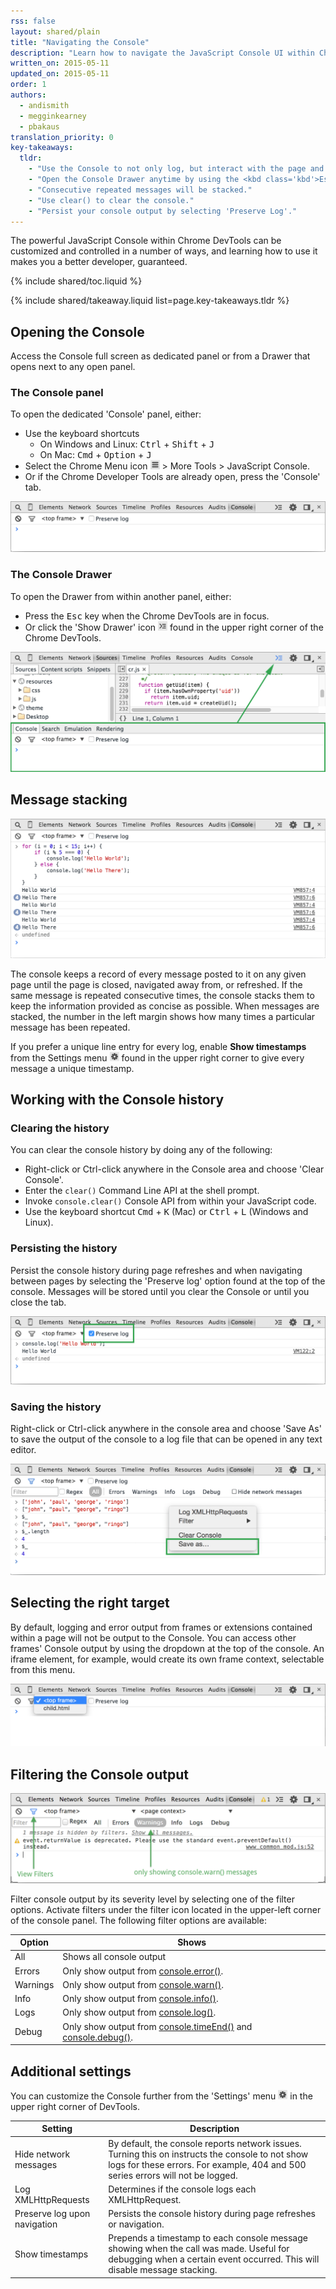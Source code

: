 ```yaml
---
rss: false
layout: shared/plain
title: "Navigating the Console"
description: "Learn how to navigate the JavaScript Console UI within Chrome DevTools."
written_on: 2015-05-11
updated_on: 2015-05-11
order: 1
authors:
  - andismith
  - megginkearney
  - pbakaus
translation_priority: 0
key-takeaways:
  tldr:
    - "Use the Console to not only log, but interact with the page and execute JavaScript."
    - "Open the Console Drawer anytime by using the <kbd class='kbd'>Esc</kbd> key shortcut."
    - "Consecutive repeated messages will be stacked."
    - "Use clear() to clear the console."
    - "Persist your console output by selecting 'Preserve Log'."
---
```

<p class="intro">
  The powerful JavaScript Console within Chrome DevTools can be customized and controlled in a number of ways, and learning how to use it makes you a better developer, guaranteed.
</p>

{% include shared/toc.liquid %}

{% include shared/takeaway.liquid list=page.key-takeaways.tldr %}

## Opening the Console

Access the Console full screen as dedicated panel or from a Drawer that opens next to any open panel.

### The Console panel

To open the dedicated 'Console' panel, either:

* Use the keyboard shortcuts
  * On Windows and Linux: <kbd class="kbd">Ctrl</kbd> + <kbd class="kbd">Shift</kbd> + <kbd class="kbd">J</kbd>
  * On Mac: <kbd class="kbd">Cmd</kbd> + <kbd class="kbd">Option</kbd> + <kbd class="kbd">J</kbd>
* Select the Chrome Menu icon <img src="images/menu.gif" alt="menu" style="display:inline-block;margin:0;width:15px" /> > More Tools > JavaScript Console.
* Or if the Chrome Developer Tools are already open, press the 'Console' tab.

![The Console Panel](images/console-panel.png)

### The Console Drawer

To open the Drawer from within another panel, either:

* Press the <kbd class="kbd">Esc</kbd> key when the Chrome DevTools are in focus.
* Or click the 'Show Drawer' icon <img src="images/drawer.gif" alt="drawer" style="display:inline-block;margin:0;width:15px" /> found in the upper right corner of the Chrome DevTools.

![The Console Drawer while on the 'Sources' panel](images/console-drawer.png)

## Message stacking

![Example of messages stacking within the console](images/message-stacking.png)

The console keeps a record of every message posted to it on any given page until the page is closed, navigated away from, or refreshed. If the same message is repeated consecutive times, the console stacks them to keep the information provided as concise as possible. When messages are stacked, the number in the left margin shows how many times a particular message has been repeated.

If you prefer a unique line entry for every log, enable **Show timestamps** from the Settings menu  <img src="images/settings.gif" alt="settings" style="display:inline-block;margin:0;width:15px" /> found in the upper right corner to give every message a unique timestamp.

## Working with the Console history

### Clearing the history

You can clear the console history by doing any of the following:

* Right-click or Ctrl-click anywhere in the Console area and choose 'Clear Console'.
* Enter the `clear()` Command Line API at the shell prompt.
* Invoke `console.clear()` Console API from within your JavaScript code.
* Use the keyboard shortcut <kbd class="kbd">Cmd</kbd> + <kbd class="kbd">K</kbd> (Mac) or <kbd class="kbd">Ctrl</kbd> + <kbd class="kbd">L</kbd> (Windows and Linux).

### Persisting the history

Persist the console history during page refreshes and when navigating between pages by selecting the 'Preserve log' option found at the top of the console. Messages will be stored until you clear the Console or until you close the tab.

![Example of preserve log activated](images/preserve-log.png)

### Saving the history

Right-click or Ctrl-click anywhere in the console area and choose 'Save As' to save the output of the console to a log file that can be opened in any text editor.

![Example of preserve log activated](images/console-save-as.png)

## Selecting the right target

By default, logging and error output from frames or extensions contained within a page will not be output to the Console. You can access other frames' Console output by using the dropdown at the top of the console. An iframe element, for example, would create its own frame context, selectable from this menu.

![Example of frame selection](images/frame-selection.png)

## Filtering the Console output

![Filtering errors](images/console-write-filter-errors.png)

Filter console output by its severity level by selecting one of the filter options.
Activate filters under the filter icon located in the upper-left corner of the console panel.
The following filter options are available:

<table class="table-3">
  <thead>
     <tr>
      <th>Option</th>
      <th>Shows</th>
    </tr>   
  </thead>
  <tbody>
  <tr>
    <td>All</td>
    <td>Shows all console output</td>
  </tr>
  <tr>
    <td>Errors</td>
    <td>Only show output from <a href="/web/tools/javascript/console/console-reference#consoleerrorobject--object-">console.error()</a>.</td>
  </tr>
  <tr>
    <td>Warnings</td>
    <td>Only show output from <a href="/web/tools/javascript/console/console-reference#consolewarnobject--object-">console.warn()</a>.</td>
  </tr>
  <tr>
    <td>Info</td>
    <td>Only show output from <a href="/web/tools/javascript/console/console-reference#consoleinfoobject--object-">console.info()</a>.</td>
  </tr>
  <tr>
    <td>Logs</td>
    <td>Only show output from <a href="/web/tools/javascript/console/console-reference#consolelogobject--object-">console.log()</a>.</td>
  </tr>
  <tr>
    <td>Debug</td>
    <td>Only show output from <a href="/web/tools/javascript/console/console-reference#consoletimeendlabel">console.timeEnd()</a> and <a href="/web/tools/javascript/console/console-reference#consoledebugobject--object-">console.debug()</a>.</td>
  </tr>
  </tbody>
</table>

## Additional settings

You can customize the Console further from the 'Settings' menu <img src="images/settings.gif" alt="settings" style="display:inline-block;margin:0;width:15px" /> in the upper right corner of DevTools.

<table class="table-3">
  <thead>
     <tr>
      <th>Setting</th>
      <th>Description</th>
    </tr>   
  </thead>
  <tbody>
  <tr>
    <td>Hide network messages</td>
    <td>By default, the console reports network issues. Turning this on instructs the console to not show logs for these errors. For example, 404 and 500 series errors will not be logged.</td>
  </tr>
  <tr>
    <td>Log XMLHttpRequests</td>
    <td>Determines if the console logs each XMLHttpRequest.</td>
  </tr>
  <tr>
    <td>Preserve log upon navigation</td>
    <td>Persists the console history during page refreshes or navigation.</td>
  </tr>
  <tr>
    <td>Show timestamps</td>
    <td>Prepends a timestamp to each console message showing when the call was made. Useful for debugging when a certain event occurred. This will disable message stacking.</td>
  </tr>
  </tbody>
</table>


